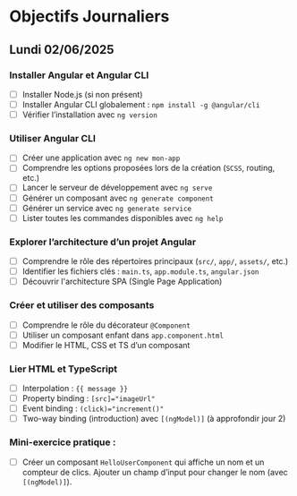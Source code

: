 # Objectifs Journaliers

## Lundi 02/06/2025

### Installer Angular et Angular CLI
  - [ ] Installer Node.js (si non présent)
  - [ ] Installer Angular CLI globalement : `npm install -g @angular/cli`
  - [ ] Vérifier l’installation avec `ng version`

### Utiliser Angular CLI
  - [ ] Créer une application avec `ng new mon-app`
  - [ ] Comprendre les options proposées lors de la création (`SCSS`, routing, etc.)
  - [ ] Lancer le serveur de développement avec `ng serve`
  - [ ] Générer un composant avec `ng generate component`
  - [ ] Générer un service avec `ng generate service`
  - [ ] Lister toutes les commandes disponibles avec `ng help`

### Explorer l’architecture d’un projet Angular
  - [ ] Comprendre le rôle des répertoires principaux (`src/`, `app/`, `assets/`, etc.)
  - [ ] Identifier les fichiers clés : `main.ts`, `app.module.ts`, `angular.json`
  - [ ] Découvrir l'architecture SPA (Single Page Application)

### Créer et utiliser des composants
  - [ ] Comprendre le rôle du décorateur `@Component`
  - [ ] Utiliser un composant enfant dans `app.component.html`
  - [ ] Modifier le HTML, CSS et TS d’un composant

### Lier HTML et TypeScript
  - [ ] Interpolation : `{{ message }}`
  - [ ] Property binding : `[src]="imageUrl"`
  - [ ] Event binding : `(click)="increment()"`
  - [ ] Two-way binding (introduction) avec `[(ngModel)]` (à approfondir jour 2)

### Mini-exercice pratique :
  - [ ] Créer un composant `HelloUserComponent` qui affiche un nom et un compteur de clics. Ajouter un champ d’input pour changer le nom (avec `[(ngModel)]`).